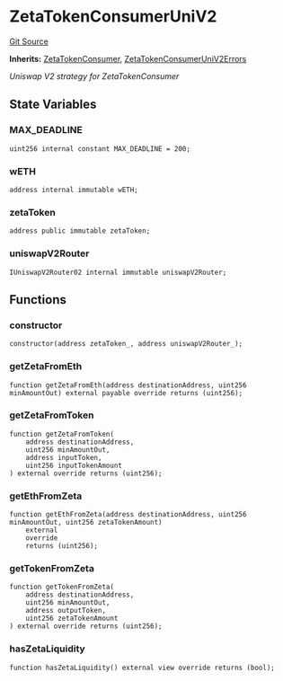# ZetaTokenConsumerUniV2
[Git Source](https://github.com/zeta-chain/protocol-contracts/blob/211e1d1303ec9b17c54dd015449852d1d240bf4f/contracts/evm/tools/ZetaTokenConsumerUniV2.strategy.sol)

**Inherits:**
[ZetaTokenConsumer](/contracts/evm/interfaces/ZetaInterfaces.sol/interface.ZetaTokenConsumer.md), [ZetaTokenConsumerUniV2Errors](/contracts/evm/tools/ZetaTokenConsumerUniV2.strategy.sol/interface.ZetaTokenConsumerUniV2Errors.md)

*Uniswap V2 strategy for ZetaTokenConsumer*


## State Variables
### MAX_DEADLINE

```solidity
uint256 internal constant MAX_DEADLINE = 200;
```


### wETH

```solidity
address internal immutable wETH;
```


### zetaToken

```solidity
address public immutable zetaToken;
```


### uniswapV2Router

```solidity
IUniswapV2Router02 internal immutable uniswapV2Router;
```


## Functions
### constructor


```solidity
constructor(address zetaToken_, address uniswapV2Router_);
```

### getZetaFromEth


```solidity
function getZetaFromEth(address destinationAddress, uint256 minAmountOut) external payable override returns (uint256);
```

### getZetaFromToken


```solidity
function getZetaFromToken(
    address destinationAddress,
    uint256 minAmountOut,
    address inputToken,
    uint256 inputTokenAmount
) external override returns (uint256);
```

### getEthFromZeta


```solidity
function getEthFromZeta(address destinationAddress, uint256 minAmountOut, uint256 zetaTokenAmount)
    external
    override
    returns (uint256);
```

### getTokenFromZeta


```solidity
function getTokenFromZeta(
    address destinationAddress,
    uint256 minAmountOut,
    address outputToken,
    uint256 zetaTokenAmount
) external override returns (uint256);
```

### hasZetaLiquidity


```solidity
function hasZetaLiquidity() external view override returns (bool);
```

